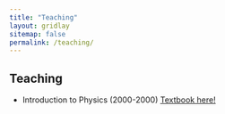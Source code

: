 ```yaml
---
title: "Teaching"
layout: gridlay
sitemap: false
permalink: /teaching/
---
```


## Teaching

* Introduction to Physics (2000-2000) [Textbook here!](https://www.feynmanlectures.caltech.edu/)


